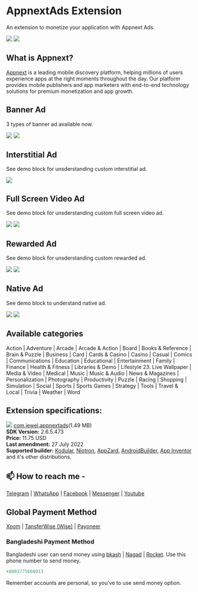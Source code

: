 # AppnextAds Extension
An extension to monetize your application with Appnext Ads.

<img src="https://github.com/jewelshkjony/AppnextAds/raw/main/images/appnext.png"/>

<img src="https://github.com/jewelshkjony/AppnextAds/raw/main/images/aix.png"/>

## What is Appnext?
<a href="https://www.appnext.com/">Appnext</a> is a leading mobile discovery platform, helping millions of users experience apps at the right moments throughout the day. Our platform provides mobile publishers and app marketers with end-to-end technology solutions for premium monetization and app growth.

## Banner Ad
3 types of banner ad available now.

<img src="https://github.com/jewelshkjony/AppnextAds/raw/main/images/banner-ad.png"/>

<img src="https://github.com/jewelshkjony/AppnextAds/raw/main/images/banners.png"/>

## Interstitial Ad
See demo block for unsderstanding custom interstitial ad.

<img src="https://github.com/jewelshkjony/AppnextAds/raw/main/images/interstitial-ad.png"/>

## Full Screen Video Ad
See demo block for unsderstanding custom full screen video ad.

<img src="https://github.com/jewelshkjony/AppnextAds/raw/main/images/fullscreen-ad.png"/>

<img src="https://github.com/jewelshkjony/AppnextAds/raw/main/images/full-screen.png"/>

## Rewarded Ad
See demo block for unsderstanding custom rewarded ad.

<img src="https://github.com/jewelshkjony/AppnextAds/raw/main/images/rewarded-ad.png"/>

<img src="https://github.com/jewelshkjony/AppnextAds/raw/main/images/reward.png"/>

## Native Ad
See demo block to understand native ad.

<img src="https://github.com/jewelshkjony/AppnextAds/raw/main/images/native-ad.png"/>

<img src="https://github.com/jewelshkjony/AppnextAds/raw/main/images/native.png"/>

## Available categories
Action | Adventure | Arcade | Arcade & Action | Board | Books & Reference | Brain & Puzzle | Business | Card | Cards & Casino | Casino | Casual | Comics | Communications | Education | Educational | Entertainment | Family | Finance | Health & Fitness | Libraries & Demo | Lifestyle	23. Live Wallpaper | Media & Video | Medical | Music | Music & Audio | News & Magazines | Personalization | Photography | Productivity | Puzzle | Racing | Shopping | Simulation | Social | Sports | Sports Games | Strategy | Tools | Travel & Local | Trivia | Weather | Word

## Extension specifications:
<img src="https://github.com/jewelshkjony/AppnextAds/raw/main/images/download.png"/> <a href="https://t.me/jewelshkjony/">com.jewel.appnextads</a>(1.49 MB) \
<b>SDK Version:</b> 2.6.5.473\
<b>Price:</b> 11.75 USD\
<b>Last amendment:</b> 27 July 2022\
<b>Supported builder:</b> <a href="https://www.kodular.io/">Kodular</a>, <a href="https://niotron.com/">Niotron</a>, <a href="https://appzard.com/">AppZard</a>, <a href="https://androidbuilder.in/">AndroidBuilder</a>, <a href="http://ai2.appinventor.mit.edu/">App Inventor</a> and it's other distributions.

## 📫 How to reach me -

<a href="https://t.me/jewelshkjony">Telegram</a> | <a href="https://wa.me/8801775668913">WhatsApp</a> | <a href="https://fb.com/jewelshkjony">Facebook</a> | <a href="https://m.me/jewelshkjony">Messenger</a> | <a href="https://m.youtube.com/c/JewelShikderJony">Youtube</a>

## Global Payment Method
<a href="https://www.xoom.com/bangladesh/send-money">Xoom</a> | <a href="https://wise.com/">TansferWise (Wise)</a> | <a href="http://share.payoneer.com/nav/kJkLyppKLt-FTUg-P9xnUd76yT4iWQiym2irI42PLM7uQWXuVsWvSOABMvVykU5hbFiDGSULXNdI3-yRM7JVhA2">Payoneer</a>

### Bangladeshi Payment Method
Bangladeshi user can send money using <a href="https://bka.sh/next?c=signup&uuid=C1CC9JVT1">bkash</a> | <a href="https://play.google.com/store/apps/details?id=com.konasl.nagad">Nagad</a> | <a href="https://play.google.com/store/apps/details?id=com.dbbl.mbs.apps.main">Rocket</a>.
Use this phone number to send money.

````java
+8801775668913
````

Remember accounts are personal, so you've to use send money option.
